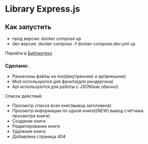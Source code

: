 # Library Express.js

## Как запустить
- прод версия: docker compose up 
- dev версия: docker compose -f docker-compose.dev.yml up

Перейти в [Библиотеку](http://localhost:81/)
### Сделано: 
- Разнесены файлы на mod(внутренние) и api(внешние)
- Mod используются для фронта(для рендергина)
- Api используются для работы с JSON(как обычно)

Список действий: 
- Просмотр списка всех книг(вывод заголовков)
- Просмотр информации по одной книге((NEW) вывод счётчика просмотра книги)
- Создание книги
- Редактирование книги
- Удаление книги 
- Добавлена страница 404 